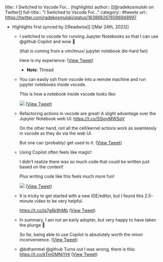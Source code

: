 title:: I Switched to Vscode For... (highlights)
author:: [[@radekosmulski on Twitter]]
full-title:: "I Switched to Vscode For..."
category:: #tweets
url:: https://twitter.com/radekosmulski/status/1638882676596948997

- Highlights first synced by [[Readwise]] [[Mar 24th, 2023]]
	- I switched to vscode for running Jupyter Notebooks so that I can use @github Copilot and wow 🥰
	  
	  (that is coming from a vim/tmux/ jupyter notebook die-hard fan)
	  
	  Here is my experience: ([View Tweet](https://twitter.com/radekosmulski/status/1638882676596948997))
		- **Note**: Thread
	- You can easily ssh from vscode into a remote machine and run jupyter notebooks inside vscode.
	  
	  This is how a notebook inside vscode looks like: 
	  
	  ![](https://pbs.twimg.com/media/Fr57HXYaUAEomuj.png) ([View Tweet](https://twitter.com/radekosmulski/status/1638882686151569408))
	- Refactoring actions in vscode are great! A slight advantage over the Jupyter Notebook web UI: https://t.co/SSjoyMWSqV
	  
	  On the other hand, not all the cell/kernel actions work as seamlessly in vscode as they do via the web UI.
	  
	  But one can (probably) get used to it. ([View Tweet](https://twitter.com/radekosmulski/status/1638882689343447040))
	- Using Copilot often feels like magic!
	  
	  I didn't realize there was so much code that could be written just based on the context!
	  
	  Plus writing code like this feels much more fun! 
	  
	  ![](https://pbs.twimg.com/media/Fr57H8OaUAELdmZ.png) ([View Tweet](https://twitter.com/radekosmulski/status/1638882696415023104))
	- It is tricky to get started with a new IDE/editor, but I found this 2.5-minute video to be very helpful.
	  
	  https://t.co/Is7g6k9hMb ([View Tweet](https://twitter.com/radekosmulski/status/1638882699502039041))
	- In summary, I am not an early adopter, but very happy to have taken the plunge 🙂
	  
	  So far, being able to use Copilot is absolutely worth the minor inconvenience. ([View Tweet](https://twitter.com/radekosmulski/status/1638882702240915456))
	- @bdhammel @github Turns out I was wrong, there is this: https://t.co/kTmGMNjYHI ([View Tweet](https://twitter.com/radekosmulski/status/1639051872685412357))